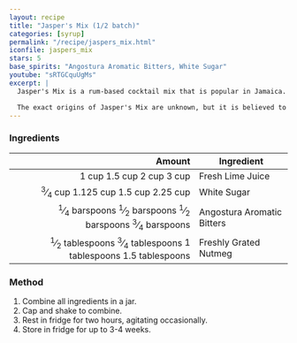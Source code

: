 ```yaml
---
layout: recipe
title: "Jasper's Mix (1/2 batch)"
categories: [syrup]
permalink: "/recipe/jaspers_mix.html"
iconfile: jaspers_mix
stars: 5
base_spirits: "Angostura Aromatic Bitters, White Sugar"
youtube: "sRTGCquUgMs"
excerpt: |
  Jasper's Mix is a rum-based cocktail mix that is popular in Jamaica. It is a simple syrup made with lime juice, sugar, Angostura bitters, and nutmeg. It is typically used to make rum punches, but it can also be used to make other cocktails.<br /><br />

  The exact origins of Jasper's Mix are unknown, but it is believed to have been created by a bartender named Jasper Le Franc in the 1950s. Le Franc worked at the Bay Roc Hotel in Jamaica, and he is said to have created the mix to serve to guests at the hotel's bar.
---
```


### Ingredients

|         Amount | Ingredient                 |
| -------------: | -------------------------- |
|          <span class="onex active">1 cup </span> <span class="onehalfx">1.5 cup </span> <span class="twox">2 cup </span> <span class="threex">3 cup </span>| Fresh Lime Juice           |
|       <span class="onex active"><sup>3</sup>&frasl;<sub>4</sub> cup </span> <span class="onehalfx">1.125 cup </span> <span class="twox">1.5 cup </span> <span class="threex">2.25 cup </span>| White Sugar                |
|  <span class="onex active"><sup>1</sup>&frasl;<sub>4</sub> barspoons</span> <span class="onehalfx"><sup>1</sup>&frasl;<sub>2</sub> barspoons</span> <span class="twox"><sup>1</sup>&frasl;<sub>2</sub> barspoons</span> <span class="threex"><sup>3</sup>&frasl;<sub>4</sub> barspoons</span>| Angostura Aromatic Bitters |
| <span class="onex active"><sup>1</sup>&frasl;<sub>2</sub> tablespoons</span> <span class="onehalfx"><sup>3</sup>&frasl;<sub>4</sub> tablespoons</span> <span class="twox">1 tablespoons</span> <span class="threex">1.5 tablespoons</span>| Freshly Grated Nutmeg      |

### Method

1. Combine all ingredients in a jar.
2. Cap and shake to combine.
3. Rest in fridge for two hours, agitating occasionally.
4. Store in fridge for up to 3-4 weeks.
